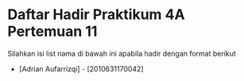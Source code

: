 # Daftar Hadir Praktikum 4A Pertemuan 11
Silahkan isi list nama di bawah ini apabila hadir dengan format berikut

- [Adrian Aufarrizqi] - [2010631170042]

